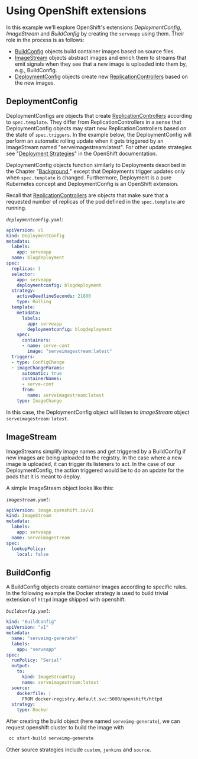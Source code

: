 # Using OpenShift extensions

In this example we'll explore OpenShift's extensions *DeploymentConfig*,
*ImageStream* and *BuildConfig* by creating the `serveapp` using them. Their
role in the process is as follows:

* [BuildConfig](/cloud/rahti/tutorials/advanced_tutorial#buildconfig) objects build container images
  based on source files.
* [ImageStream](/cloud/rahti/tutorials/advanced_tutorial#imagestream) objects abstract images and
  enrich them to streams that emit signals when they see that a new image is
  uploaded into them by, e.g., BuildConfig.
* [DeploymentConfig](/cloud/rahti/tutorials/advanced_tutorial#deploymentconfig) objects create new
  [ReplicationControllers](/cloud/rahti/tutorials/elemental_tutorial#replicationcontroller) based on
  the new images.

## DeploymentConfig

DeploymentConfigs are objects that create
[ReplicationControllers](/cloud/rahti/tutorials/elemental_tutorial#replicationcontroller) according to
`spec.template`. They differ from ReplicationControllers in a sense that 
DeploymentConfig objects may start new ReplicationControllers based on the state of
`spec.triggers`. In the example below, the DeploymentConfig will perform
an automatic rolling update when it gets triggered by an ImageStream named
"serveimagestream:latest". For other update strategies see "[Deployment
Strategies](https://docs.okd.io/latest/dev_guide/deployments/deployment_strategies.html)"
in the OpenShift documentation.

DeploymentConfig objects function similarly to Deployments described in the
Chapter "[Background ](/cloud/rahti/introduction/background)" except that Deployments
trigger updates only when `spec.template` is changed. Furthermore, Deployment
is a pure Kubernetes concept and DeploymentConfig is an OpenShift extension.

Recall that [ReplicationControllers](/cloud/rahti/tutorials/elemental_tutorial#replicationcontroller)
are objects that make sure that a requested number of replicas of the pod defined in the
`spec.template` are running.

*`deploymentconfig.yaml`*:

```yaml
apiVersion: v1
kind: DeploymentConfig
metadata:
  labels:
    app: serveapp
  name: blogdeployment
spec:
  replicas: 1
  selector:
    app: serveapp
    deploymentconfig: blogdeployment
  strategy:
    activeDeadlineSeconds: 21600
    type: Rolling
  template:
    metadata:
      labels:
        app: serveapp
        deploymentconfig: blogdeployment
    spec:
      containers:
      - name: serve-cont
        image: "serveimagestream:latest"
  triggers:
  - type: ConfigChange
  - imageChangeParams:
      automatic: true
      containerNames:
      - serve-cont
      from:
        name: serveimagestream:latest
    type: ImageChange
```

In this case, the DeploymentConfig object will listen to *ImageStream* object
`serveimagestream:latest`.

## ImageStream

ImageStreams simplify image names and get triggered by a BuildConfig if new
images are being uploaded to the registry. In the case where a new image is
uploaded, it can trigger its listeners to act. In the case of our
DeploymentConfig, the action triggered would be to do an update for the pods
that it is meant to deploy.

A simple ImageStream object looks like this:

*`imagestream.yaml`*:

```yaml
apiVersion: image.openshift.io/v1
kind: ImageStream
metadata:
  labels:
    app: serveapp
  name: serveimagestream
spec:
  lookupPolicy:
    local: false
```

## BuildConfig

A BuildConfig objects create container images according to specific rules. In
the following example the Docker strategy is used to build trivial extension
of `httpd` image shipped with openshift.

*`buildconfig.yaml`*:

```yaml
kind: "BuildConfig"
apiVersion: "v1"
metadata:
  name: "serveimg-generate"
  labels:
    app: "serveapp"
spec:
  runPolicy: "Serial"
  output:
    to:
      kind: ImageStreamTag
      name: serveimagestream:latest
  source:
    dockerfile: |
      FROM docker-registry.default.svc:5000/openshift/httpd
  strategy:
    type: Docker
```

After creating the build object (here named `serveimg-generate`), we can
request openshift cluster to build the image with

```bash
 oc start-build serveimg-generate
```

Other source strategies include `custom`, `jenkins` and `source`.
